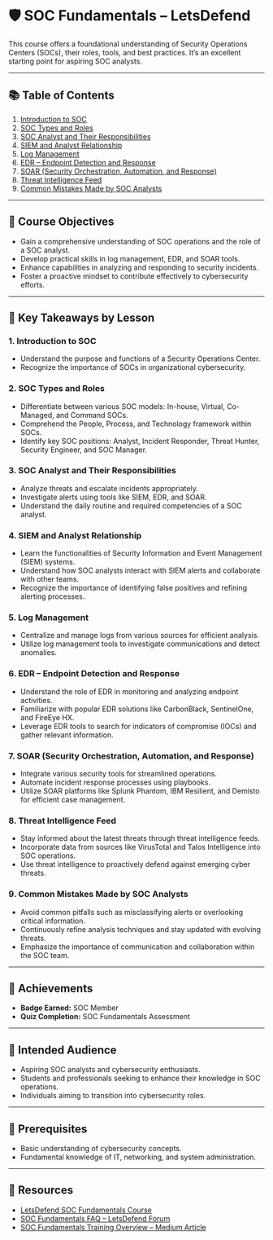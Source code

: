 # 🛡️ SOC Fundamentals – LetsDefend

This course offers a foundational understanding of Security Operations Centers (SOCs), their roles, tools, and best practices. It’s an excellent starting point for aspiring SOC analysts.

---

## 📚 Table of Contents
1. [Introduction to SOC](#1-introduction-to-soc)  
2. [SOC Types and Roles](#2-soc-types-and-roles)  
3. [SOC Analyst and Their Responsibilities](#3-soc-analyst-and-their-responsibilities)  
4. [SIEM and Analyst Relationship](#4-siem-and-analyst-relationship)  
5. [Log Management](#5-log-management)  
6. [EDR – Endpoint Detection and Response](#6-edr--endpoint-detection-and-response)  
7. [SOAR (Security Orchestration, Automation, and Response)](#7-soar-security-orchestration-automation-and-response)  
8. [Threat Intelligence Feed](#8-threat-intelligence-feed)  
9. [Common Mistakes Made by SOC Analysts](#9-common-mistakes-made-by-soc-analysts)  

---

## 🎯 Course Objectives
- Gain a comprehensive understanding of SOC operations and the role of a SOC analyst.  
- Develop practical skills in log management, EDR, and SOAR tools.  
- Enhance capabilities in analyzing and responding to security incidents.  
- Foster a proactive mindset to contribute effectively to cybersecurity efforts.

---

## 🧠 Key Takeaways by Lesson

### 1. Introduction to SOC
- Understand the purpose and functions of a Security Operations Center.  
- Recognize the importance of SOCs in organizational cybersecurity.  

### 2. SOC Types and Roles
- Differentiate between various SOC models: In-house, Virtual, Co-Managed, and Command SOCs.  
- Comprehend the People, Process, and Technology framework within SOCs.  
- Identify key SOC positions: Analyst, Incident Responder, Threat Hunter, Security Engineer, and SOC Manager.  

### 3. SOC Analyst and Their Responsibilities
- Analyze threats and escalate incidents appropriately.  
- Investigate alerts using tools like SIEM, EDR, and SOAR.  
- Understand the daily routine and required competencies of a SOC analyst.  

### 4. SIEM and Analyst Relationship
- Learn the functionalities of Security Information and Event Management (SIEM) systems.  
- Understand how SOC analysts interact with SIEM alerts and collaborate with other teams.  
- Recognize the importance of identifying false positives and refining alerting processes.  

### 5. Log Management
- Centralize and manage logs from various sources for efficient analysis.  
- Utilize log management tools to investigate communications and detect anomalies.  

### 6. EDR – Endpoint Detection and Response
- Understand the role of EDR in monitoring and analyzing endpoint activities.  
- Familiarize with popular EDR solutions like CarbonBlack, SentinelOne, and FireEye HX.  
- Leverage EDR tools to search for indicators of compromise (IOCs) and gather relevant information.  

### 7. SOAR (Security Orchestration, Automation, and Response)
- Integrate various security tools for streamlined operations.  
- Automate incident response processes using playbooks.  
- Utilize SOAR platforms like Splunk Phantom, IBM Resilient, and Demisto for efficient case management.  

### 8. Threat Intelligence Feed
- Stay informed about the latest threats through threat intelligence feeds.  
- Incorporate data from sources like VirusTotal and Talos Intelligence into SOC operations.  
- Use threat intelligence to proactively defend against emerging cyber threats.  

### 9. Common Mistakes Made by SOC Analysts
- Avoid common pitfalls such as misclassifying alerts or overlooking critical information.  
- Continuously refine analysis techniques and stay updated with evolving threats.  
- Emphasize the importance of communication and collaboration within the SOC team.  

---

## 🏅 Achievements
- **Badge Earned:** SOC Member  
- **Quiz Completion:** SOC Fundamentals Assessment  

---

## 👥 Intended Audience
- Aspiring SOC analysts and cybersecurity enthusiasts.  
- Students and professionals seeking to enhance their knowledge in SOC operations.  
- Individuals aiming to transition into cybersecurity roles.  

---

## 📘 Prerequisites
- Basic understanding of cybersecurity concepts.  
- Fundamental knowledge of IT, networking, and system administration.  

---

## 📎 Resources
- [LetsDefend SOC Fundamentals Course](https://letsdefend.io)  
- [SOC Fundamentals FAQ – LetsDefend Forum](https://community.letsdefend.io)  
- [SOC Fundamentals Training Overview – Medium Article](https://medium.com)
